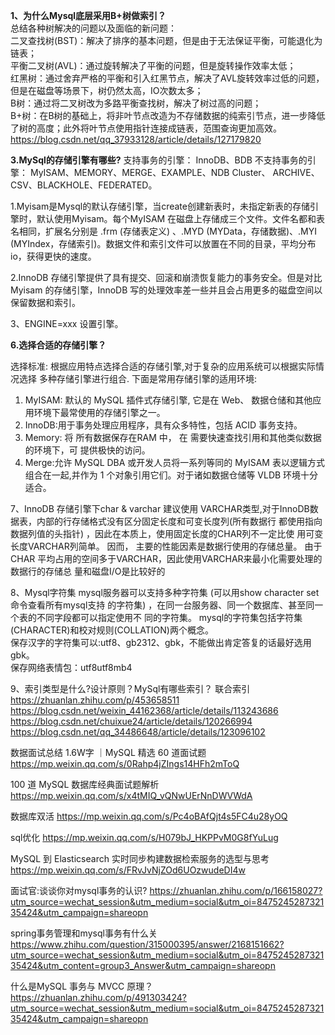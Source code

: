 **1、为什么Mysql底层采用B+树做索引？**  
总结各种树解决的问题以及面临的新问题：  
二叉查找树(BST)：解决了排序的基本问题，但是由于无法保证平衡，可能退化为链表；  
平衡二叉树(AVL)：通过旋转解决了平衡的问题，但是旋转操作效率太低；  
红黑树：通过舍弃严格的平衡和引入红黑节点，解决了AVL旋转效率过低的问题，但是在磁盘等场景下，树仍然太高，IO次数太多；  
B树：通过将二叉树改为多路平衡查找树，解决了树过高的问题；  
B+树：在B树的基础上，将非叶节点改造为不存储数据的纯索引节点，进一步降低了树的高度；此外将叶节点使用指针连接成链表，范围查询更加高效。    
https://blog.csdn.net/qq_37933128/article/details/127179820  

**3.MySql的存储引擎有哪些?**
支持事务的引擎： InnoDB、BDB
不支持事务的引擎： MyISAM、MEMORY、MERGE、EXAMPLE、NDB Cluster、 ARCHIVE、CSV、BLACKHOLE、FEDERATED。

1.Myisam是Mysql的默认存储引擎，当create创建新表时，未指定新表的存储引擎时，默认使用Myisam。每个MyISAM 在磁盘上存储成三个文件。文件名都和表名相同，扩展名分别是 .frm (存储表定义) 、.MYD (MYData，存储数据)、.MYI (MYIndex，存储索引)。数据文件和索引文件可以放置在不同的目录，平均分布io，获得更快的速度。

2.InnoDB 存储引擎提供了具有提交、回滚和崩溃恢复能力的事务安全。但是对比 Myisam 的存储引擎，InnoDB 写的处理效率差一些并且会占用更多的磁盘空间以保留数据和索引。

3、ENGINE=xxx 设置引擎。

**6.选择合适的存储引擎？**

选择标准: 根据应用特点选择合适的存储引擎,对于复杂的应用系统可以根据实际情况选择 多种存储引擎进行组合. 下面是常用存储引擎的适用环境:

1. MyISAM: 默认的 MySQL 插件式存储引擎, 它是在 Web、 数据仓储和其他应用环境下最常使用的存储引擎之一。
2. InnoDB:用于事务处理应用程序，具有众多特性，包括 ACID 事务支持。
3. Memory: 将 所有数据保存在RAM 中， 在 需要快速查找引用和其他类似数据的环境下，可 提供极快的访问。
4. Merge:允许 MySQL DBA 或开发人员将一系列等同的 MyISAM 表以逻辑方式组合在一起,并作为 1 个对象引用它们。对于诸如数据仓储等 VLDB 环境十分适合。


7、InnoDB 存储引擎下char & varchar
建议使用 VARCHAR类型,对于InnoDB数据表，内部的行存储格式没有区分固定长度和可变长度列(所有数据行 都使用指向数据列值的头指针) ，因此在本质上，使用固定长度的CHAR列不一定比使 用可变长度VARCHAR列简单。 因而， 主要的性能因素是数据行使用的存储总量。 由于 CHAR 平均占用的空间多于VARCHAR，因此使用VARCHAR来最小化需要处理的数据行的存储总 量和磁盘I/O是比较好的

8、Mysql字符集
mysql服务器可以支持多种字符集 (可以用show character set命令查看所有mysql支持 的字符集) ，在同一台服务器、同一个数据库、甚至同一个表的不同字段都可以指定使用不 同的字符集。 
mysql的字符集包括字符集(CHARACTER)和校对规则(COLLATION)两个概念。  
保存汉字的字符集可以:utf8、gb2312、gbk，不能做出肯定答复的话最好选用 gbk。  
保存网络表情包：utf8utf8mb4  

9、索引类型是什么?设计原则？MySql有哪些索引？
联合索引
https://zhuanlan.zhihu.com/p/453658511
https://blog.csdn.net/weixin_44162368/article/details/113243686
https://blog.csdn.net/chuixue24/article/details/120266994
https://blog.csdn.net/qq_34486648/article/details/123096102

数据面试总结
1.6W字 ｜MySQL 精选 60 道面试题
https://mp.weixin.qq.com/s/0Rahp4jZIngs14HFh2mToQ

100 道 MySQL 数据库经典面试题解析
https://mp.weixin.qq.com/s/x4tMIQ_vQNwUErNnDWVWdA

数据库双活
https://mp.weixin.qq.com/s/Pc4oBAfQjt4s5FC4u28yOQ

sql优化
https://mp.weixin.qq.com/s/H079bJ_HKPPvM0G8fYuLug

MySQL 到 Elasticsearch 实时同步构建数据检索服务的选型与思考
https://mp.weixin.qq.com/s/FRvJvNjZOd6UOzwudeDI4w

面试官:谈谈你对mysql事务的认识?
https://zhuanlan.zhihu.com/p/166158027?utm_source=wechat_session&utm_medium=social&utm_oi=847524528732135424&utm_campaign=shareopn

spring事务管理和mysql事务有什么关
https://www.zhihu.com/question/315000395/answer/2168151662?utm_source=wechat_session&utm_medium=social&utm_oi=847524528732135424&utm_content=group3_Answer&utm_campaign=shareopn

什么是MySQL 事务与 MVCC 原理？
https://zhuanlan.zhihu.com/p/491303424?utm_source=wechat_session&utm_medium=social&utm_oi=847524528732135424&utm_campaign=shareopn